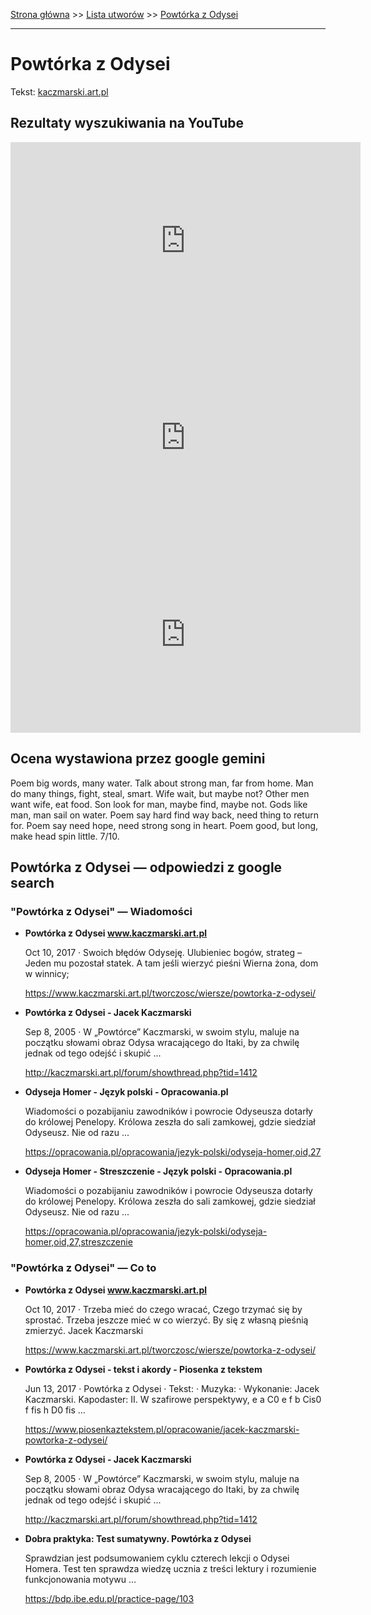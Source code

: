[Strona główna](../index.md) >> [Lista utworów](../list.md) >> [Powtórka z Odysei](469.md)

---

# Powtórka z Odysei

Tekst: [kaczmarski.art.pl](https://www.kaczmarski.art.pl/tworczosc/wiersze/powtorka-z-odysei/)

## Rezultaty wyszukiwania na YouTube

<iframe width="560" height="315" src="https://www.youtube.com/embed/cz2VnOOHcmY?si=IdontcarewhotheIRSsendsImnotpayingtaxes" title="YouTube video player" frameborder="0" allow="accelerometer; autoplay; clipboard-write; encrypted-media; gyroscope; picture-in-picture; web-share" referrerpolicy="strict-origin-when-cross-origin" allowfullscreen></iframe>

<iframe width="560" height="315" src="https://www.youtube.com/embed/NTNcxGVgn9I?si=IdontcarewhotheIRSsendsImnotpayingtaxes" title="YouTube video player" frameborder="0" allow="accelerometer; autoplay; clipboard-write; encrypted-media; gyroscope; picture-in-picture; web-share" referrerpolicy="strict-origin-when-cross-origin" allowfullscreen></iframe>

<iframe width="560" height="315" src="https://www.youtube.com/embed/WRT9wlbNt5k?si=IdontcarewhotheIRSsendsImnotpayingtaxes" title="YouTube video player" frameborder="0" allow="accelerometer; autoplay; clipboard-write; encrypted-media; gyroscope; picture-in-picture; web-share" referrerpolicy="strict-origin-when-cross-origin" allowfullscreen></iframe>

## Ocena wystawiona przez google gemini

Poem big words, many water. Talk about strong man, far from home. Man do many things, fight, steal, smart. Wife wait, but maybe not? Other men want wife, eat food. Son look for man, maybe find, maybe not. Gods like man, man sail on water. Poem say hard find way back, need thing to return for. Poem say need hope, need strong song in heart. Poem good, but long, make head spin little. 7/10.


## Powtórka z Odysei — odpowiedzi z google search

### "Powtórka z Odysei" — Wiadomości

- **Powtórka z Odysei www.kaczmarski.art.pl**

    Oct 10, 2017  ·  Swoich błędów Odyseję. Ulubieniec bogów, strateg – Jeden mu pozostał statek. A tam jeśli wierzyć pieśni Wierna żona, dom w winnicy; 

   <https://www.kaczmarski.art.pl/tworczosc/wiersze/powtorka-z-odysei/>
- **Powtórka z Odysei - Jacek Kaczmarski**

    Sep 8, 2005  ·  W „Powtórce” Kaczmarski, w swoim stylu, maluje na początku słowami obraz Odysa wracającego do Itaki, by za chwilę jednak od tego odejść i skupić ... 

   <http://kaczmarski.art.pl/forum/showthread.php?tid=1412>
- **Odyseja Homer - Język polski - Opracowania.pl**

    Wiadomości o pozabijaniu zawodników i powrocie Odyseusza dotarły do królowej Penelopy. Królowa zeszła do sali zamkowej, gdzie siedział Odyseusz. Nie od razu ... 

   <https://opracowania.pl/opracowania/jezyk-polski/odyseja-homer,oid,27>
- **Odyseja Homer - Streszczenie - Język polski - Opracowania.pl**

    Wiadomości o pozabijaniu zawodników i powrocie Odyseusza dotarły do królowej Penelopy. Królowa zeszła do sali zamkowej, gdzie siedział Odyseusz. Nie od razu ... 

   <https://opracowania.pl/opracowania/jezyk-polski/odyseja-homer,oid,27,streszczenie>

### "Powtórka z Odysei" — Co to

- **Powtórka z Odysei www.kaczmarski.art.pl**

    Oct 10, 2017  ·  Trzeba mieć do czego wracać, Czego trzymać się by sprostać. Trzeba jeszcze mieć w co wierzyć. By się z własną pieśnią zmierzyć. Jacek Kaczmarski 

   <https://www.kaczmarski.art.pl/tworczosc/wiersze/powtorka-z-odysei/>
- **Powtórka z Odysei - tekst i akordy - Piosenka z tekstem**

    Jun 13, 2017  ·  Powtórka z Odysei · Tekst: · Muzyka: · Wykonanie: Jacek Kaczmarski. Kapodaster: II. W szafirowe perspektywy, e a C0 e f b Cis0 f fis h D0 fis ... 

   <https://www.piosenkaztekstem.pl/opracowanie/jacek-kaczmarski-powtorka-z-odysei/>
- **Powtórka z Odysei - Jacek Kaczmarski**

    Sep 8, 2005  ·  W „Powtórce” Kaczmarski, w swoim stylu, maluje na początku słowami obraz Odysa wracającego do Itaki, by za chwilę jednak od tego odejść i skupić ... 

   <http://kaczmarski.art.pl/forum/showthread.php?tid=1412>
- **Dobra praktyka: Test sumatywny. Powtórka z Odysei**

    Sprawdzian jest podsumowaniem cyklu czterech lekcji o Odysei Homera. Test ten sprawdza wiedzę ucznia z treści lektury i rozumienie funkcjonowania motywu ... 

   <https://bdp.ibe.edu.pl/practice-page/103>

